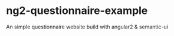 # ng2-questionnaire-example
An simple questionnaire website build with angular2 &amp; semantic-ui


